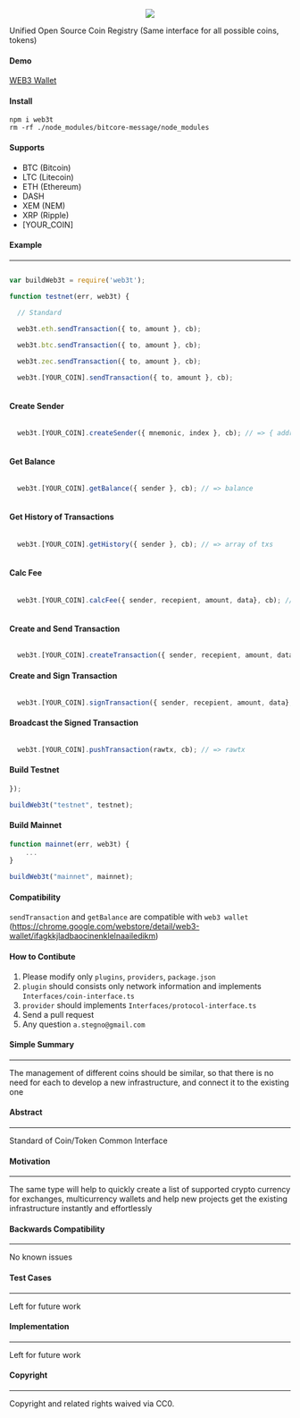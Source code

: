
<p align="center">
  <img src="http://res.cloudinary.com/nixar-work/image/upload/v1534729062/Screen_Shot_2018-08-20_at_04.36.54.png">
</p>


Unified Open Source Coin Registry (Same interface for all possible coins, tokens)

#### Demo

[WEB3 Wallet](https://chrome.google.com/webstore/detail/web3-wallet/ifagkkjladbaocinenklelnaailedikm)

#### Install

```
npm i web3t
rm -rf ./node_modules/bitcore-message/node_modules
```

#### Supports

* BTC (Bitcoin)
* LTC (Litecoin)
* ETH (Ethereum)
* DASH 
* XEM (NEM)
* XRP (Ripple)
* [YOUR_COIN]


#### Example
----

```Javascript 

var buildWeb3t = require('web3t');

function testnet(err, web3t) {

  // Standard
  
  web3t.eth.sendTransaction({ to, amount }, cb);

  web3t.btc.sendTransaction({ to, amount }, cb);

  web3t.zec.sendTransaction({ to, amount }, cb);

  web3t.[YOUR_COIN].sendTransaction({ to, amount }, cb);
  
```

#### Create Sender
```Javascript

  web3t.[YOUR_COIN].createSender({ mnemonic, index }, cb); // => { address, privateKey }
  
```

#### Get Balance
```Javascript  

  web3t.[YOUR_COIN].getBalance({ sender }, cb); // => balance
  
```

#### Get History of Transactions
```Javascript 
  
  web3t.[YOUR_COIN].getHistory({ sender }, cb); // => array of txs
  
```

#### Calc Fee 
```Javascript   
  
  web3t.[YOUR_COIN].calcFee({ sender, recepient, amount, data}, cb); // => fee
  
```

#### Create and Send Transaction
```Javascript   

  web3t.[YOUR_COIN].createTransaction({ sender, recepient, amount, data}, cb); // => tx

```

#### Create and Sign Transaction
```Javascript   

  web3t.[YOUR_COIN].signTransaction({ sender, recepient, amount, data}, cb); // => rawtx

```

#### Broadcast the Signed Transaction
```Javascript   

  web3t.[YOUR_COIN].pushTransaction(rawtx, cb); // => rawtx

```

#### Build Testnet
```Javascript 
});

buildWeb3t("testnet", testnet);

```


#### Build Mainnet
```Javascript 
function mainnet(err, web3t) {
    ... 
}

buildWeb3t("mainnet", mainnet);

```

#### Compatibility

`sendTransaction` and `getBalance` are compatible with `web3 wallet` (https://chrome.google.com/webstore/detail/web3-wallet/ifagkkjladbaocinenklelnaailedikm)


#### How to Contibute

1. Please modify only `plugins`, `providers`, `package.json`
2. `plugin` should consists only network information and implements `Interfaces/coin-interface.ts`
3. `provider` should implements `Interfaces/protocol-interface.ts`
4. Send a pull request
5. Any question `a.stegno@gmail.com`

#### Simple Summary
----

The management of different coins should be similar, so that there is no need for each to develop a new infrastructure, and connect it to the existing one


#### Abstract

----

Standard of Coin/Token Common Interface

#### Motivation
----

The same type will help to quickly create a list of supported crypto currency for exchanges, multicurrency wallets and help new projects get the existing infrastructure instantly and effortlessly


#### Backwards Compatibility
----

No known issues

#### Test Cases
----

Left for future work

#### Implementation
----

Left for future work

#### Copyright
----

Copyright and related rights waived via CC0.
